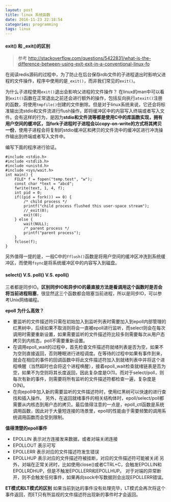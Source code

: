```yaml
---
layout: post
title: linux 系统函数
date: 2016-11-23 22:18:54
categories: programming
tags: linux
---
```


#### exit() 和 \_exit()的区别
> 参考 http://stackoverflow.com/questions/5422831/what-is-the-difference-between-using-exit-exit-in-a-conventional-linux-fo

在阅读redis源码的过程中，为了防止在后台保存rdb文件的子进程退出时影响父进程的文件操作，程序中使用的是`_exit()`，而非我们常见的`exit()`。

为什么子进程使用`exit()`退出会影响父进程的文件操作？
在linux的man中可以看到`exit()`函数在正常退出之前还会进行额外的操作，包括反向执行`atexit()`注册的函数，将使用`tmpfile()`创建的文件删除。但是对于linux系统来说，它还会将标准输出流stdio和文件流进行flush操作，即将缓冲区中的内容写入终端或者写入文件。会有这样的行为，是因为**stdio和文件流等都是使用C中的库函数实现，拥有用户空间的缓冲区，当fork子进程时子进程会以copy-on-write的方式将其拷贝一份**，使用子进程会将复制的stdio缓冲区和拷贝的文件流中的缓冲区进行冲洗操作输出到终端或者写入文件中。

编写下面的程序进行验证。
```
#include <stdio.h>
#include <stdlib.h>
#include <unistd.h>
#include <sys/wait.h>
int main() {
    FILE* f = fopen("temp.test", "w");
    const char *text = "abcd";
    fwrite(text, 1, 4, f);
    int pid = 0;
    if((pid = fork()) == 0) {   
        /* child process */
        printf("child process flushed this user-space stream");
        //_exit(0);
        exit(0);
    } else {
        wait(NULL);
        /* parent process */
        printf("parent process");
    }   
    fclose(f);
}
```

另外值得一提的是，一般C中的`fflush()`函数是将用户空间的缓冲区冲洗到系统缓冲区，而使用`fsync`是将系统缓冲区中的内容写入到磁盘。

#### select() V.S. poll() V.S. epoll()
三者都是同步IO。**区别同步IO和异步IO的最直接方法是看调用这个函数时是否会将当前进程阻塞**，很显然这三个函数都会阻塞当前进程，所以是同步IO，可以参考Unix网络编程。

__epoll 为什么高效？__
- 要监听的文件描述符只需在初始加入到监听列表时需要加入到epoll内部管理的红黑树中，后续如果不取消则将会一直被epoll进行监听，而select则会在每次调用时需要重新设置，如果需要监听的文件描述符比较多则需要每次从用户态拷贝到内核态，poll不需要重新设置。
- 在调用epoll_wait的过程中，首先检查文件描述符就绪列表是否为空，如果不为空则直接返回，否则睡眠进行进程调度。在等待的过程中如果有事件到来，就会在相应的事件的回调函数中将此文件描述符加入到就绪列表中并将这个进程唤醒（当然超时也会将这个进程唤醒），接着epoll_wait检查就绪链表是否为空，如果不为空则将其长度返回，因此复杂度是O(1)。而对于select/poll，则每次有新的事件，则需要将所有监听的文件描述符都检查一遍，复杂度是O(N)。
- 在向epoll中加入新的需要监听的文件描述符时，使用红黑树可以快速的进行查找和插入操作。
另外，在返回就绪事件的相关结构体时，epoll/select/poll都需要从内核态到用户态的拷贝。最后值得注意的一点是，epoll_ctl函数是系统调用函数，因此对于大量短连接的场景里，epoll的性能由于需要频繁的调用系统调用函数而会受到限制。

__值得清楚的epoll事件__
- EPOLLIN 表示对方连接发来数据，或者对端关闭连接
- EPOLLOUT 表示可写
- EPOLLERR 表示对应的文件描述符发生错误
- EPOLLHUP 表示对应的文件描述符被挂断，对应的文件描述符可能被关闭
另外，对端在正常关闭时，比如使用close()或者CTRL+C，会触发EPOLLIN和EPOLLRDHUP，但是不触发EPOLLERR和EPOLLHUP。
对于对端的异常断开，则不会触发任何事件，如果再向sock中写数据则会出现EPOLLERR错误。

__ET模式和LT模式的区别__
如果当前到达的事件没有处理完毕，LT模式会再次将这个事件返回，而ET只有所监视的文件描述符出现新的事件时才会返回。
